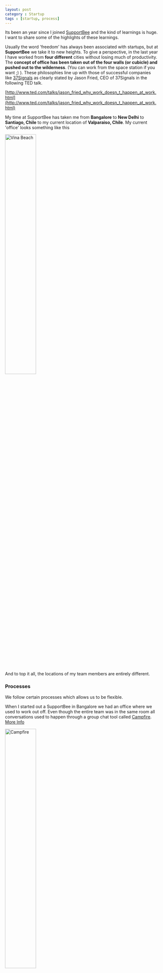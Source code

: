 ```yaml
---
layout: post
category : Startup
tags : [startup, process]
---
```


Its been an year since I joined [SupportBee](http://supportbee.com) and the kind of learnings is huge. I want to share some of the highlights of these learnings.

Usually the word 'freedom' has always been associated with startups, but at **SupportBee** we take it to new heights. To give a perspective, in the last year I have worked from **four different** cities without losing much of productivity. The **concept of office has been taken out of the four walls (or cubicle) and pushed out to the wilderness**. (You can work from the space station if you want ;) ). These philosophies line up with those of successful companies like [37Signals](http://37signals.com) as clearly stated by Jason Fried, CEO of 37Signals in the following TED talk.

[http://www.ted.com/talks/jason_fried_why_work_doesn_t_happen_at_work.html](http://www.ted.com/talks/jason_fried_why_work_doesn_t_happen_at_work.html)

My time at SupportBee has taken me from **Bangalore** to **New Delhi** to **Santiago, Chile** to my current location of **Valparaiso, Chile**. My current 'office' looks something like this

<a href="http://i.imgur.com/L5J9g.jpg" target="_blank"><img src="http://i.imgur.com/L5J9g.jpg" width="45%" height="45%" title="Vina Beach"/></a>

And to top it all, the locations of my team members are entirely different.

### Processes

We follow certain processes which allows us to be flexible.  

When I started out a SupportBee in Bangalore we had an office where we used to work out off. Even though the entire team was in the same room all conversations used to happen through a group chat tool called [Campfire](http://campfirenow.com). [More Info](http://teamblog.supportbee.com/2011/04/01/how-to-use-campfire-to-keep-your-non-dev-employer-happy/)

<a href="http://i.imgur.com/S5hSb.png" target="_blank"><img src="http://i.imgur.com/S5hSb.png" width="45%" height="45%" title="Campfire"/></a>

The advantage of this is two fold:
+ The obvious advantage of this is that it immediately removes the need to actaully talk to get this done. 
+ Secondly it serves as a documentation of all the discussions or decisions made every day.

The other tool which helps us keep all our tasks streamlined is [PivotalTracker](http://pivotaltracker.com).  

All the discussions in group chats or Google Docs end up as a task in this tool which can be picked up by anyone who wants to work on it. Again this removes the need for any kind of interaction to get things done. This particularly helps if the team is spread round the world and work from **different time zones**.

These processes have helped us to make the world our office. Now this is the 'freedom' I am not ready to lose. Exciting days ahead.. 
